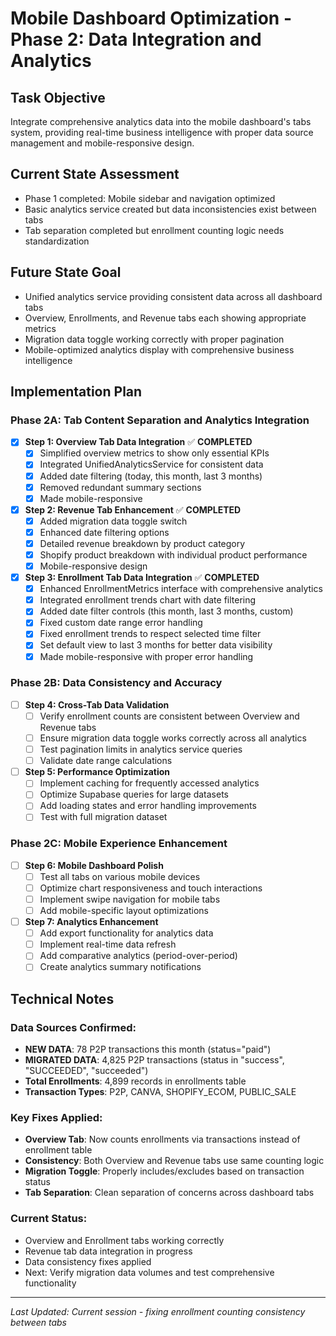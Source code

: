 # Mobile Dashboard Optimization - Phase 2: Data Integration and Analytics

## Task Objective
Integrate comprehensive analytics data into the mobile dashboard's tabs system, providing real-time business intelligence with proper data source management and mobile-responsive design.

## Current State Assessment
- Phase 1 completed: Mobile sidebar and navigation optimized
- Basic analytics service created but data inconsistencies exist between tabs
- Tab separation completed but enrollment counting logic needs standardization

## Future State Goal
- Unified analytics service providing consistent data across all dashboard tabs
- Overview, Enrollments, and Revenue tabs each showing appropriate metrics
- Migration data toggle working correctly with proper pagination
- Mobile-optimized analytics display with comprehensive business intelligence

## Implementation Plan

### Phase 2A: Tab Content Separation and Analytics Integration

- [x] **Step 1: Overview Tab Data Integration** ✅ **COMPLETED**
  - [x] Simplified overview metrics to show only essential KPIs
  - [x] Integrated UnifiedAnalyticsService for consistent data
  - [x] Added date filtering (today, this month, last 3 months) 
  - [x] Removed redundant summary sections
  - [x] Made mobile-responsive

- [x] **Step 2: Revenue Tab Enhancement** ✅ **COMPLETED**
  - [x] Added migration data toggle switch
  - [x] Enhanced date filtering options
  - [x] Detailed revenue breakdown by product category
  - [x] Shopify product breakdown with individual product performance
  - [x] Mobile-responsive design

- [x] **Step 3: Enrollment Tab Data Integration** ✅ **COMPLETED**
  - [x] Enhanced EnrollmentMetrics interface with comprehensive analytics
  - [x] Integrated enrollment trends chart with date filtering
  - [x] Added date filter controls (this month, last 3 months, custom)
  - [x] Fixed custom date range error handling 
  - [x] Fixed enrollment trends to respect selected time filter
  - [x] Set default view to last 3 months for better data visibility
  - [x] Made mobile-responsive with proper error handling

### Phase 2B: Data Consistency and Accuracy

- [ ] **Step 4: Cross-Tab Data Validation**
  - [ ] Verify enrollment counts are consistent between Overview and Revenue tabs
  - [ ] Ensure migration data toggle works correctly across all analytics
  - [ ] Test pagination limits in analytics service queries
  - [ ] Validate date range calculations

- [ ] **Step 5: Performance Optimization**
  - [ ] Implement caching for frequently accessed analytics
  - [ ] Optimize Supabase queries for large datasets
  - [ ] Add loading states and error handling improvements
  - [ ] Test with full migration dataset

### Phase 2C: Mobile Experience Enhancement

- [ ] **Step 6: Mobile Dashboard Polish**
  - [ ] Test all tabs on various mobile devices
  - [ ] Optimize chart responsiveness and touch interactions
  - [ ] Implement swipe navigation for mobile tabs
  - [ ] Add mobile-specific layout optimizations

- [ ] **Step 7: Analytics Enhancement**
  - [ ] Add export functionality for analytics data
  - [ ] Implement real-time data refresh
  - [ ] Add comparative analytics (period-over-period)
  - [ ] Create analytics summary notifications

## Technical Notes

### Data Sources Confirmed:
- **NEW DATA**: 78 P2P transactions this month (status="paid")
- **MIGRATED DATA**: 4,825 P2P transactions (status in "success", "SUCCEEDED", "succeeded")
- **Total Enrollments**: 4,899 records in enrollments table
- **Transaction Types**: P2P, CANVA, SHOPIFY_ECOM, PUBLIC_SALE

### Key Fixes Applied:
- **Overview Tab**: Now counts enrollments via transactions instead of enrollment table
- **Consistency**: Both Overview and Revenue tabs use same counting logic
- **Migration Toggle**: Properly includes/excludes based on transaction status
- **Tab Separation**: Clean separation of concerns across dashboard tabs

### Current Status:
- Overview and Enrollment tabs working correctly
- Revenue tab data integration in progress
- Data consistency fixes applied
- Next: Verify migration data volumes and test comprehensive functionality

---

*Last Updated: Current session - fixing enrollment counting consistency between tabs* 